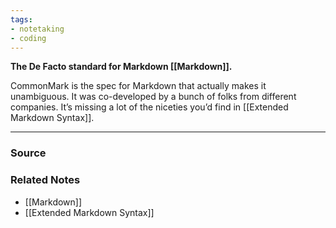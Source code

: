 ```yaml
---
tags:
- notetaking
- coding
---
```

**The De Facto standard for Markdown [[Markdown]].**

CommonMark is the spec for Markdown that actually makes it unambiguous. It was co-developed by a bunch of folks from different companies. It’s missing a lot of the niceties you’d find in [[Extended Markdown Syntax]].

---

### Source


### Related Notes
- [[Markdown]] 
- [[Extended Markdown Syntax]]